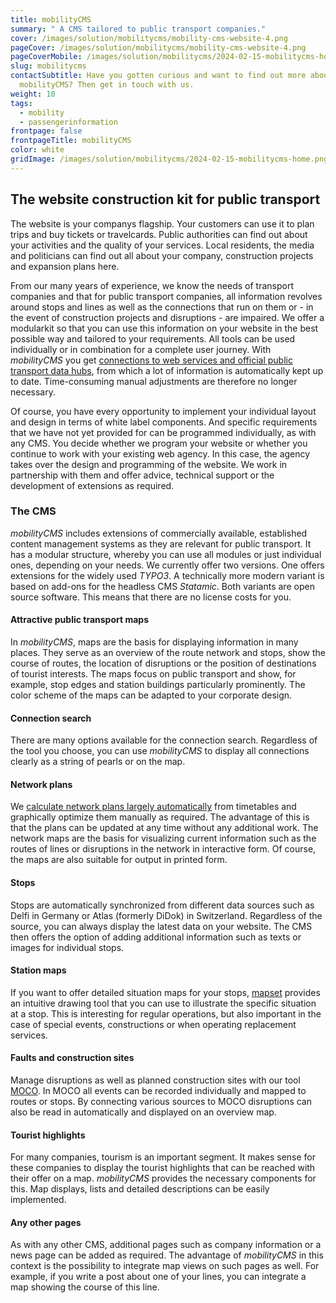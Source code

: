 ```yaml
---
title: mobilityCMS
summary: " A CMS tailored to public transport companies."
cover: /images/solution/mobilitycms/mobility-cms-website-4.png
pageCover: /images/solution/mobilitycms/mobility-cms-website-4.png
pageCoverMobile: /images/solution/mobilitycms/2024-02-15-mobilitycms-home.png
slug: mobilitycms
contactSubtitle: Have you gotten curious and want to find out more about
  mobilityCMS? Then get in touch with us.
weight: 10
tags:
  - mobility
  - passengerinformation
frontpage: false
frontpageTitle: mobilityCMS
color: white
gridImage: /images/solution/mobilitycms/2024-02-15-mobilitycms-home.png
---
```

## The website construction kit for public transport

The website is your companys flagship. Your customers can use it to plan trips and buy tickets or travelcards. Public authorities can find out about your activities and the quality of your services. Local residents, the media and politicians can find out all about your company, construction projects and expansion plans here.

From our many years of experience, we know the needs of transport companies and that for public transport companies, all information revolves around stops and lines as well as the connections that run on them or - in the event of construction projects and disruptions - are impaired. We offer a modularkit so that you can use this information on your website in the best possible way and tailored to your requirements. All tools can be used individually or in combination for a complete user journey. With *mobilityCMS* you get [connections to web services and official public transport data hubs](https://geops.com/en/solution/transit-data-hub), from which a lot of information is automatically kept up to date. Time-consuming manual adjustments are therefore no longer necessary.

Of course, you have every opportunity to implement your individual layout and design in terms of white label components. And specific requirements that we have not yet provided for can be programmed individually, as with any CMS. You decide whether we program your website or whether you continue to work with your existing web agency. In this case, the agency takes over the design and programming of the website. We work in partnership with them and offer advice, technical support or the development of extensions as required.

### The CMS

*mobilityCMS* includes extensions of commercially available, established content management systems as they are relevant for public transport. It has a modular structure, whereby you can use all modules or just individual ones, depending on your needs. We currently offer two versions. One offers extensions for the widely used *TYPO3*. A technically more modern variant is based on add-ons for the headless CMS *Statamic*. Both variants are open source software. This means that there are no license costs for you.

#### Attractive public transport maps

In *mobilityCMS*, maps are the basis for displaying information in many places. They serve as an overview of the route network and stops, show the course of routes, the location of disruptions or the position of destinations of tourist interests. The maps focus on public transport and show, for example, stop edges and station buildings particularly prominently. The color scheme of the maps can be adapted to your corporate design.

#### Connection search

There are many options available for the connection search. Regardless of the tool you choose, you can use *mobilityCMS* to display all connections clearly as a string of pearls or on the map.

#### Network plans

We [calculate network plans largely automatically](https://geops.com/en/solution/network-plans) from timetables and graphically optimize them manually as required. The advantage of this is that the plans can be updated at any time without any additional work. The network maps are the basis for visualizing current information such as the routes of lines or disruptions in the network in interactive form. Of course, the maps are also suitable for output in printed form.

#### Stops

Stops are automatically synchronized from different data sources such as Delfi in Germany or Atlas (formerly DiDok) in Switzerland. Regardless of the source, you can always display the latest data on your website. The CMS then offers the option of adding additional information such as texts or images for individual stops.

#### Station maps

If you want to offer detailed situation maps for your stops, [mapset](https://www.mapset.ch/en) provides an intuitive drawing tool that you can use to illustrate the specific situation at a stop. This is interesting for regular operations, but also important in the case of special events, constructions or when operating replacement services.

#### Faults and construction sites

Manage disruptions as well as planned construction sites with our tool [MOCO](https://geops.com/en/solution/disruption-information). In MOCO all events can be recorded individually and mapped to routes or stops. By connecting various sources to MOCO disruptions can also be read in automatically and displayed on an overview map.

#### Tourist highlights

For many companies, tourism is an important segment. It makes sense for these companies to display the tourist highlights that can be reached with their offer on a map. *mobilityCMS* provides the necessary components for this. Map displays, lists and detailed descriptions can be easily implemented.

#### Any other pages

As with any other CMS, additional pages such as company information or a news page can be added as required. The advantage of *mobilityCMS* in this context is the possibility to integrate map views on such pages as well. For example, if you write a post about one of your lines, you can integrate a map showing the course of this line.